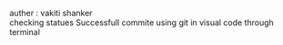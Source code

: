 auther : vakiti shanker
<br>
checking statues
Successfull commite using git in visual code
through terminal
